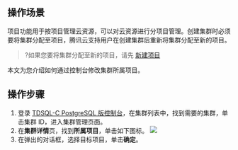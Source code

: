 ## 操作场景
项目功能用于按项目管理云资源，可以对云资源进行分项目管理。创建集群时必须要将集群分配至项目，腾讯云支持用户在创建集群后重新将集群分配至新的项目。
>?如果您要将集群分配至新的项目，请先 [新建项目](https://console.cloud.tencent.com/project)

本文为您介绍如何通过控制台修改集群所属项目。

## 操作步骤
1. 登录 [TDSQL-C PostgreSQL 版控制台](https://console.cloud.tencent.com/cynosdb?dbType=POSTGRESQL)，在集群列表中，找到需要的集群，单击集群 ID，进入集群管理页面。
2. 在**集群详情**页，找到**所属项目**，单击如下图标。
![](https://qcloudimg.tencent-cloud.cn/raw/49c76cdced66f5c4987478ad33e3ea97.png)
3. 在弹出的对话框，选择目标项目，单击**确定**。

